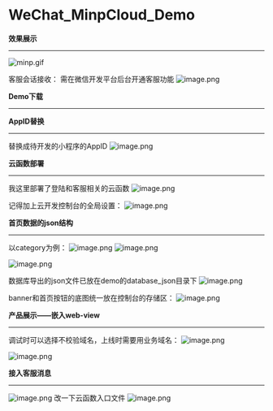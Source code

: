 # WeChat_MinpCloud_Demo
**效果展示**
****
![minp.gif](https://upload-images.jianshu.io/upload_images/12555341-2249b50b4e6ae4d6.gif?imageMogr2/auto-orient/strip)

客服会话接收：
需在微信开发平台后台开通客服功能
![image.png](https://upload-images.jianshu.io/upload_images/12555341-cb067b44701efba0.png?imageMogr2/auto-orient/strip%7CimageView2/2/w/1240)

**Demo下载**
****


**AppID替换**
****
替换成待开发的小程序的AppID
![image.png](https://upload-images.jianshu.io/upload_images/12555341-38353d5b3ca92aec.png?imageMogr2/auto-orient/strip%7CimageView2/2/w/1240)

**云函数部署**
****
我这里部署了登陆和客服相关的云函数
![image.png](https://upload-images.jianshu.io/upload_images/12555341-9f0c47577300e6fe.png?imageMogr2/auto-orient/strip%7CimageView2/2/w/1240)

记得加上云开发控制台的全局设置：
![image.png](https://upload-images.jianshu.io/upload_images/12555341-5c371a0e1a533c8a.png?imageMogr2/auto-orient/strip%7CimageView2/2/w/1240)

**首页数据的json结构**
****
以category为例：
![image.png](https://upload-images.jianshu.io/upload_images/12555341-937ee514d0dc8ac4.png?imageMogr2/auto-orient/strip%7CimageView2/2/w/1240)
![image.png](https://upload-images.jianshu.io/upload_images/12555341-54f3f750a78eea10.png?imageMogr2/auto-orient/strip%7CimageView2/2/w/1240)

![image.png](https://upload-images.jianshu.io/upload_images/12555341-c3452aab10658fda.png?imageMogr2/auto-orient/strip%7CimageView2/2/w/1240)

数据库导出的json文件已放在demo的database_json目录下
![image.png](https://upload-images.jianshu.io/upload_images/12555341-7a996a5bb3168fd4.png?imageMogr2/auto-orient/strip%7CimageView2/2/w/1240)

banner和首页按钮的底图统一放在控制台的存储区：
![image.png](https://upload-images.jianshu.io/upload_images/12555341-188e4cbba228b815.png?imageMogr2/auto-orient/strip%7CimageView2/2/w/1240)

**产品展示——嵌入web-view**
****
调试时可以选择不校验域名，上线时需要用业务域名：
![image.png](https://upload-images.jianshu.io/upload_images/12555341-d5b69db28f147927.png?imageMogr2/auto-orient/strip%7CimageView2/2/w/1240)

![image.png](https://upload-images.jianshu.io/upload_images/12555341-8bbd3527db939606.png?imageMogr2/auto-orient/strip%7CimageView2/2/w/1240)

**接入客服消息**
****
![image.png](https://upload-images.jianshu.io/upload_images/12555341-0a9e8c8709be025d.png?imageMogr2/auto-orient/strip%7CimageView2/2/w/1240)
改一下云函数入口文件
![image.png](https://upload-images.jianshu.io/upload_images/12555341-e6da8abd5cd2165a.png?imageMogr2/auto-orient/strip%7CimageView2/2/w/1240)

